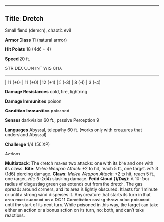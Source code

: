 -------------------------
Title: Dretch
-------------------------


Small fiend (demon), chaotic evil

**Armor Class** 11 (natural armor)

**Hit Points** 18 (4d6 + 4)

**Speed** 20 ft.

  STR       DEX       CON       INT      WIS      CHA
  --------- --------- --------- -------- -------- --------
  | 11 (+0)   | 11 (+0)   | 12 (+1)   | 5 (-3)   | 8 (-1)   | 3 (-4)

**Damage Resistances** cold, fire, lightning

**Damage Immunities** poison

**Condition Immunities** poisoned

**Senses** darkvision 60 ft., passive Perception 9

**Languages** Abyssal, telepathy 60 ft. (works only with creatures that
understand Abyssal)

**Challenge** 1/4 (50 XP)


Actions

**Multiattack**: The dretch makes two attacks: one with its bite and
    one with its claws.
**Bite**: *Melee Weapon Attack*: +2 to hit, reach 5 ft., one target.
    *Hit*: 3 (1d6) piercing damage.
**Claws**: *Melee Weapon Attack*: +2 to hit, reach 5 ft.,
    one target. *Hit*: 5 (2d4) slashing damage.
**Fetid Cloud (1/Day)**: A 10-foot radius of disgusting green gas
    extends out from the dretch. The gas spreads around corners, and its
    area is lightly obscured. It lasts for 1 minute or until a strong
    wind disperses it. Any creature that starts its turn in that area
    must succeed on a DC 11 Constitution saving throw or be poisoned
    until the start of its next turn. While poisoned in this way, the
    target can take either an action or a bonus action on its turn, not
    both, and can’t take reactions.

